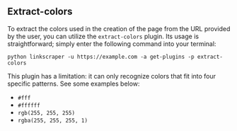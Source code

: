 ## Extract-colors

To extract the colors used in the creation of the page from the URL provided by the user, you can utilize the `extract-colors` plugin. Its usage is straightforward; simply enter the following command into your terminal:

```shell
python linkscraper -u https://example.com -a get-plugins -p extract-colors
```

This plugin has a limitation: it can only recognize colors that fit into four specific patterns. See some examples below:

* `#fff`
* `#ffffff`
* `rgb(255, 255, 255)`
* `rgba(255, 255, 255, 1)`
